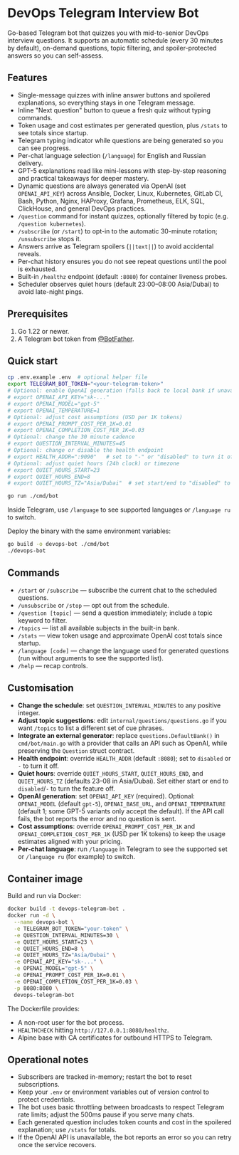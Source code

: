 # DevOps Telegram Interview Bot

Go-based Telegram bot that quizzes you with mid-to-senior DevOps interview questions. It supports an automatic schedule (every 30 minutes by default), on-demand questions, topic filtering, and spoiler-protected answers so you can self-assess.

## Features
- Single-message quizzes with inline answer buttons and spoilered explanations, so everything stays in one Telegram message.
- Inline "Next question" button to queue a fresh quiz without typing commands.
- Token usage and cost estimates per generated question, plus `/stats` to see totals since startup.
- Telegram typing indicator while questions are being generated so you can see progress.
- Per-chat language selection (`/language`) for English and Russian delivery.
- GPT-5 explanations read like mini-lessons with step-by-step reasoning and practical takeaways for deeper mastery.
- Dynamic questions are always generated via OpenAI (set `OPENAI_API_KEY`) across Ansible, Docker, Linux, Kubernetes, GitLab CI, Bash, Python, Nginx, HAProxy, Grafana, Prometheus, ELK, SQL, ClickHouse, and general DevOps practices.
- `/question` command for instant quizzes, optionally filtered by topic (e.g. `/question kubernetes`).
- `/subscribe` (or `/start`) to opt-in to the automatic 30-minute rotation; `/unsubscribe` stops it.
- Answers arrive as Telegram spoilers (`||text||`) to avoid accidental reveals.
- Per-chat history ensures you do not see repeat questions until the pool is exhausted.
- Built-in `/healthz` endpoint (default `:8080`) for container liveness probes.
- Scheduler observes quiet hours (default 23:00–08:00 Asia/Dubai) to avoid late-night pings.

## Prerequisites
1. Go 1.22 or newer.
2. A Telegram bot token from [@BotFather](https://t.me/BotFather).

## Quick start
```bash
cp .env.example .env  # optional helper file
export TELEGRAM_BOT_TOKEN="<your-telegram-token>"
# Optional: enable OpenAI generation (falls back to local bank if unavailable)
# export OPENAI_API_KEY="sk-..."
# export OPENAI_MODEL="gpt-5"
# export OPENAI_TEMPERATURE=1
# Optional: adjust cost assumptions (USD per 1K tokens)
# export OPENAI_PROMPT_COST_PER_1K=0.01
# export OPENAI_COMPLETION_COST_PER_1K=0.03
# Optional: change the 30 minute cadence
# export QUESTION_INTERVAL_MINUTES=45
# Optional: change or disable the health endpoint
# export HEALTH_ADDR=":9090"   # set to "-" or "disabled" to turn it off
# Optional: adjust quiet hours (24h clock) or timezone
# export QUIET_HOURS_START=23
# export QUIET_HOURS_END=8
# export QUIET_HOURS_TZ="Asia/Dubai"  # set start/end to "disabled" to switch off

go run ./cmd/bot
```

Inside Telegram, use `/language` to see supported languages or `/language ru` to switch.

Deploy the binary with the same environment variables:
```bash
go build -o devops-bot ./cmd/bot
./devops-bot
```

## Commands
- `/start` or `/subscribe` &mdash; subscribe the current chat to the scheduled questions.
- `/unsubscribe` or `/stop` &mdash; opt out from the schedule.
- `/question [topic]` &mdash; send a question immediately; include a topic keyword to filter.
- `/topics` &mdash; list all available subjects in the built-in bank.
- `/stats` &mdash; view token usage and approximate OpenAI cost totals since startup.
- `/language [code]` &mdash; change the language used for generated questions (run without arguments to see the supported list).
- `/help` &mdash; recap controls.

## Customisation
- **Change the schedule**: set `QUESTION_INTERVAL_MINUTES` to any positive integer.
- **Adjust topic suggestions**: edit `internal/questions/questions.go` if you want `/topics` to list a different set of cue phrases.
- **Integrate an external generator**: replace `questions.DefaultBank()` in `cmd/bot/main.go` with a provider that calls an API such as OpenAI, while preserving the `Question` struct contract.
- **Health endpoint**: override `HEALTH_ADDR` (default `:8080`); set to `disabled` or `-` to turn it off.
- **Quiet hours**: override `QUIET_HOURS_START`, `QUIET_HOURS_END`, and `QUIET_HOURS_TZ` (defaults 23–08 in Asia/Dubai). Set either start or end to `disabled`/`-` to turn the feature off.
- **OpenAI generation**: set `OPENAI_API_KEY` (required). Optional: `OPENAI_MODEL` (default `gpt-5`), `OPENAI_BASE_URL`, and `OPENAI_TEMPERATURE` (default 1; some GPT-5 variants only accept the default). If the API call fails, the bot reports the error and no question is sent.
- **Cost assumptions**: override `OPENAI_PROMPT_COST_PER_1K` and `OPENAI_COMPLETION_COST_PER_1K` (USD per 1K tokens) to keep the usage estimates aligned with your pricing.
- **Per-chat language**: run `/language` in Telegram to see the supported set or `/language ru` (for example) to switch.

## Container image
Build and run via Docker:
```bash
docker build -t devops-telegram-bot .
docker run -d \
  --name devops-bot \
  -e TELEGRAM_BOT_TOKEN="your-token" \
  -e QUESTION_INTERVAL_MINUTES=30 \
  -e QUIET_HOURS_START=23 \
  -e QUIET_HOURS_END=8 \
  -e QUIET_HOURS_TZ="Asia/Dubai" \
  -e OPENAI_API_KEY="sk-..." \
  -e OPENAI_MODEL="gpt-5" \
  -e OPENAI_PROMPT_COST_PER_1K=0.01 \
  -e OPENAI_COMPLETION_COST_PER_1K=0.03 \
  -p 8080:8080 \
  devops-telegram-bot
```

The Dockerfile provides:
- A non-root user for the bot process.
- `HEALTHCHECK` hitting `http://127.0.0.1:8080/healthz`.
- Alpine base with CA certificates for outbound HTTPS to Telegram.

## Operational notes
- Subscribers are tracked in-memory; restart the bot to reset subscriptions.
- Keep your `.env` or environment variables out of version control to protect credentials.
- The bot uses basic throttling between broadcasts to respect Telegram rate limits; adjust the 500ms pause if you serve many chats.
- Each generated question includes token counts and cost in the spoilered explanation; use `/stats` for totals.
- If the OpenAI API is unavailable, the bot reports an error so you can retry once the service recovers.
